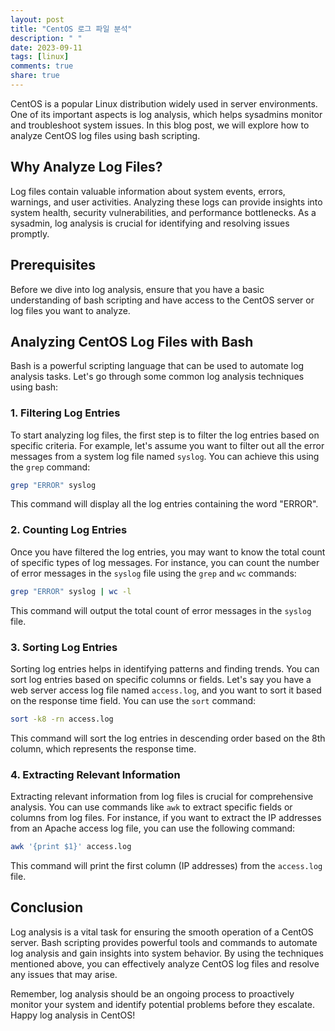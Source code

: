 ```yaml
---
layout: post
title: "CentOS 로그 파일 분석"
description: " "
date: 2023-09-11
tags: [linux]
comments: true
share: true
---
```


CentOS is a popular Linux distribution widely used in server environments. One of its important aspects is log analysis, which helps sysadmins monitor and troubleshoot system issues. In this blog post, we will explore how to analyze CentOS log files using bash scripting.

## Why Analyze Log Files?

Log files contain valuable information about system events, errors, warnings, and user activities. Analyzing these logs can provide insights into system health, security vulnerabilities, and performance bottlenecks. As a sysadmin, log analysis is crucial for identifying and resolving issues promptly.

## Prerequisites

Before we dive into log analysis, ensure that you have a basic understanding of bash scripting and have access to the CentOS server or log files you want to analyze.

## Analyzing CentOS Log Files with Bash

Bash is a powerful scripting language that can be used to automate log analysis tasks. Let's go through some common log analysis techniques using bash:

### 1. Filtering Log Entries

To start analyzing log files, the first step is to filter the log entries based on specific criteria. For example, let's assume you want to filter out all the error messages from a system log file named `syslog`. You can achieve this using the `grep` command:

```bash
grep "ERROR" syslog
```

This command will display all the log entries containing the word "ERROR".

### 2. Counting Log Entries

Once you have filtered the log entries, you may want to know the total count of specific types of log messages. For instance, you can count the number of error messages in the `syslog` file using the `grep` and `wc` commands:

```bash
grep "ERROR" syslog | wc -l
```

This command will output the total count of error messages in the `syslog` file.

### 3. Sorting Log Entries

Sorting log entries helps in identifying patterns and finding trends. You can sort log entries based on specific columns or fields. Let's say you have a web server access log file named `access.log`, and you want to sort it based on the response time field. You can use the `sort` command:

```bash
sort -k8 -rn access.log
```

This command will sort the log entries in descending order based on the 8th column, which represents the response time.

### 4. Extracting Relevant Information

Extracting relevant information from log files is crucial for comprehensive analysis. You can use commands like `awk` to extract specific fields or columns from log files. For instance, if you want to extract the IP addresses from an Apache access log file, you can use the following command:

```bash
awk '{print $1}' access.log
```

This command will print the first column (IP addresses) from the `access.log` file.

## Conclusion

Log analysis is a vital task for ensuring the smooth operation of a CentOS server. Bash scripting provides powerful tools and commands to automate log analysis and gain insights into system behavior. By using the techniques mentioned above, you can effectively analyze CentOS log files and resolve any issues that may arise.

Remember, log analysis should be an ongoing process to proactively monitor your system and identify potential problems before they escalate. Happy log analysis in CentOS!